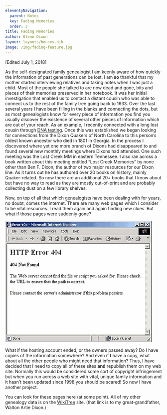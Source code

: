 ```yaml
---
eleventyNavigation:
  parent: Notes
  key: Fading Memories
  order: 3
title: Fading Memories
author: Glenn Dixon
layout: layouts/houses.njk
image: /img/fading-feature.jpg
---
```

[Edited July 1, 2018]

As the self-designated family genealogist I am keenly aware of how quickly the information of past generations can be lost. I am **so** thankful that my mother started interviewing relatives and taking notes when I was just a child. Most of the people she talked to are now dead and gone, bits and pieces of their memories preserved in her notebook. It was her initial investigation that enabled us to contact a distant cousin who was able to connect us to the rest of the family tree going back to 1633. Over the last several years I have been filling in the blanks and connecting the dots, but as most genealogists know for every piece of information you find you usually discover the existence of several other pieces of information which are out of your reach. As an example, I recently connected with a long lost cousin through [DNA testing][1]. Once this was established we began looking for connections from the Dixon Quakers of North Carolina to this person’s oldest known ancestor who died in 1801 in Georgia. In the process I discovered where yet one more branch of Dixons had disappeared to and found several new monthly meetings where Dixons had attended. One such meeting was the Lost Creek MM in eastern Tennessee. I also ran across a book written about this meeting entitled “Lost Creek Memories” by none other than Ben F. Dixon, the author of two major resources for our Dixon line. As it turns out he has authored over 20 books on history, mainly Quaker-related. So now there are an additional 20+ books that I know about but have no way to read as they are mostly out-of-print and are probably collecting dust on a few library shelves.

Now, on top of all that which genealogists have been dealing with for years, no doubt, comes the internet. There are many web pages which I consider to be vital resources. I read them again and again finding new clues. But what if those pages were suddenly gone?

![](/img/fading-teaser.jpg)

What if the hosting account ended, or the owners passed away? Do I have copies of the information somewhere? And even if **I** have a copy, what about all the other people who might need that information? Thus, I have decided that I need to copy all of these sites **and** republish them on my web site. Normally this would be considered some sort of copyright infringement but when you run across a web site with vital, unique family information and it hasn’t been updated since 1998 you should be scared! So now I have another project.

You can look for these pages here (at some point). All of my other genealogy data is on the [WikiTree][2] site. (that link is to my great-grandfather, Walton Artie Dixon.)

 [1]: https://www.familytreedna.com/groups/dixon-project/about
 [2]: https://www.wikitree.com/wiki/Dixon-1086